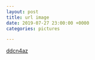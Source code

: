 ```yaml
---
layout: post
title: url image
date: 2019-07-27 23:00:00 +0000
categories: pictures

---
```

[ddcn4az](http://fav.me/ddcn4az "ddcn4az")